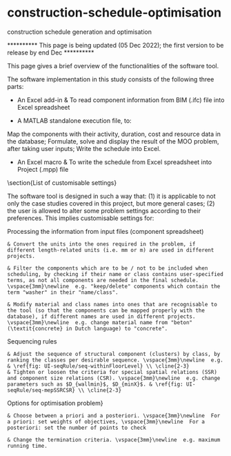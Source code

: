 # construction-schedule-optimisation
construction schedule generation and optimisation


********** This page is being updated (05 Dec 2022); the first version to be release by end Dec **********

This page gives a brief overview of the functionalities of the software tool. 

The software implementation in this study consists of the following three parts:


- An Excel add-in & To read component information from BIM (.ifc) file into Excel spreadsheet

- A MATLAB standalone execution file, to:
    
Map the components with their activity, duration, cost and resource data in the database;
Formulate, solve and display the result of the MOO problem, after taking user inputs;
Write the schedule into Excel.

- An Excel macro & To write the schedule from Excel spreadsheet into Project (.mpp) file



\section{List of customisable settings}

The software tool is designed in such a way that: (1) it is applicable to not only the case studies covered in this project, but more general cases; (2) the user is allowed to alter some problem settings according to their preferences. This implies customisable settings for:





Processing the information from input files (component spreadsheet)

    & Convert the units into the ones required in the problem, if different length-related units (i.e. mm or m) are used in different projects.
    
    & Filter the components which are to be / not to be included when scheduling, by checking if their name or class contains user-specified terms, as not all components are needed in the final schedule. \vspace{3mm}\newline  e.g. "keep/delete" components which contain the term "washer" in their "name/class". 
    
    & Modify material and class names into ones that are recognisable to the tool (so that the components can be mapped properly with the database), if different names are used in different projects. \vspace{3mm}\newline  e.g. change material name from "beton" (\textit{concrete} in Dutch language) to "concrete". 
    
    

Sequencing rules

    & Adjust the sequence of structural component (clusters) by class, by ranking the classes per desirable sequence. \vspace{3mm}\newline  e.g.  & \ref{fig: UI-seqRule/seq-withinFloorLevel} \\ \cline{2-3}
    & Tighten or loosen the criteria for special spatial relations (SSR) and component size relations (CSR). \vspace{3mm}\newline  e.g. change parameters such as $D_{wallmin}$, $D_{minX}$. & \ref{fig: UI-seqRule/seq-mepSSRCSR} \\ \cline{2-3}
    

Options for optimisation problem}

    & Choose between a priori and a posteriori. \vspace{3mm}\newline  For a priori: set weights of objectives, \vspace{3mm}\newline  For a posteriori: set the number of points to check 
    
    & Change the termination criteria. \vspace{3mm}\newline  e.g. maximum running time.




